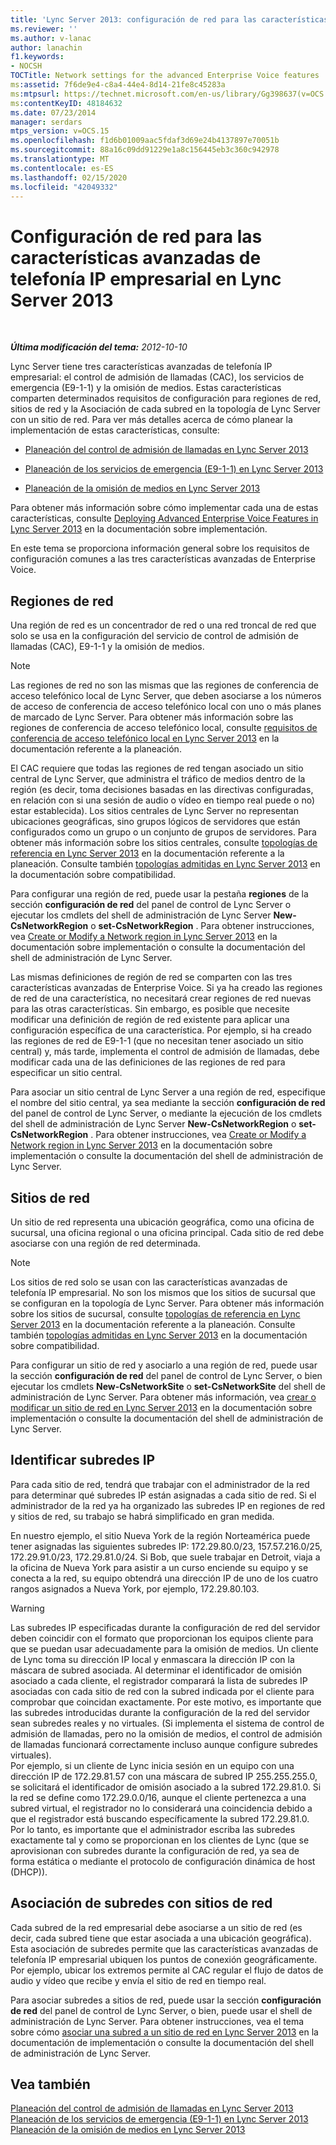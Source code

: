 ```yaml
---
title: 'Lync Server 2013: configuración de red para las características avanzadas de telefonía IP empresarial'
ms.reviewer: ''
ms.author: v-lanac
author: lanachin
f1.keywords:
- NOCSH
TOCTitle: Network settings for the advanced Enterprise Voice features
ms:assetid: 7f6de9e4-c8a4-44e4-8d14-21fe8c45283a
ms:mtpsurl: https://technet.microsoft.com/en-us/library/Gg398637(v=OCS.15)
ms:contentKeyID: 48184632
ms.date: 07/23/2014
manager: serdars
mtps_version: v=OCS.15
ms.openlocfilehash: f1d6b01009aac5fdaf3d69e24b4137897e70051b
ms.sourcegitcommit: 88a16c09dd91229e1a8c156445eb3c360c942978
ms.translationtype: MT
ms.contentlocale: es-ES
ms.lasthandoff: 02/15/2020
ms.locfileid: "42049332"
---
```

<div data-xmlns="http://www.w3.org/1999/xhtml">

<div class="topic" data-xmlns="http://www.w3.org/1999/xhtml" data-msxsl="urn:schemas-microsoft-com:xslt" data-cs="http://msdn.microsoft.com/">

<div data-asp="http://msdn2.microsoft.com/asp">

# <a name="network-settings-for-the-advanced-enterprise-voice-features-in-lync-server-2013"></a>Configuración de red para las características avanzadas de telefonía IP empresarial en Lync Server 2013

</div>

<div id="mainSection">

<div id="mainBody">

<span> </span>

_**Última modificación del tema:** 2012-10-10_

Lync Server tiene tres características avanzadas de telefonía IP empresarial: el control de admisión de llamadas (CAC), los servicios de emergencia (E9-1-1) y la omisión de medios. Estas características comparten determinados requisitos de configuración para regiones de red, sitios de red y la Asociación de cada subred en la topología de Lync Server con un sitio de red. Para ver más detalles acerca de cómo planear la implementación de estas características, consulte:

  - [Planeación del control de admisión de llamadas en Lync Server 2013](lync-server-2013-planning-for-call-admission-control.md)

  - [Planeación de los servicios de emergencia (E9-1-1) en Lync Server 2013](lync-server-2013-planning-for-emergency-services-e9-1-1.md)

  - [Planeación de la omisión de medios en Lync Server 2013](lync-server-2013-planning-for-media-bypass.md)

Para obtener más información sobre cómo implementar cada una de estas características, consulte [Deploying Advanced Enterprise Voice Features in Lync Server 2013](lync-server-2013-deploying-advanced-enterprise-voice-features.md) en la documentación sobre implementación.

En este tema se proporciona información general sobre los requisitos de configuración comunes a las tres características avanzadas de Enterprise Voice.

<div>

## <a name="network-regions"></a>Regiones de red

Una región de red es un concentrador de red o una red troncal de red que solo se usa en la configuración del servicio de control de admisión de llamadas (CAC), E9-1-1 y la omisión de medios.

<div>


> [!NOTE]  
> Las regiones de red no son las mismas que las regiones de conferencia de acceso telefónico local de Lync Server, que deben asociarse a los números de acceso de conferencia de acceso telefónico local con uno o más planes de marcado de Lync Server. Para obtener más información sobre las regiones de conferencia de acceso telefónico local, consulte <A href="lync-server-2013-dial-in-conferencing-requirements.md">requisitos de conferencia de acceso telefónico local en Lync Server 2013</A> en la documentación referente a la planeación.



</div>

El CAC requiere que todas las regiones de red tengan asociado un sitio central de Lync Server, que administra el tráfico de medios dentro de la región (es decir, toma decisiones basadas en las directivas configuradas, en relación con si una sesión de audio o vídeo en tiempo real puede o no) estar establecida). Los sitios centrales de Lync Server no representan ubicaciones geográficas, sino grupos lógicos de servidores que están configurados como un grupo o un conjunto de grupos de servidores. Para obtener más información sobre los sitios centrales, consulte [topologías de referencia en Lync Server 2013](lync-server-2013-reference-topologies.md) en la documentación referente a la planeación. Consulte también [topologías admitidas en Lync Server 2013](lync-server-2013-supported-topologies.md) en la documentación sobre compatibilidad.

Para configurar una región de red, puede usar la pestaña **regiones** de la sección **configuración de red** del panel de control de Lync Server o ejecutar los cmdlets del shell de administración de Lync Server **New-CsNetworkRegion** o **set-CsNetworkRegion** . Para obtener instrucciones, vea [Create or Modify a Network region in Lync Server 2013](lync-server-2013-create-or-modify-a-network-region.md) en la documentación sobre implementación o consulte la documentación del shell de administración de Lync Server.

Las mismas definiciones de región de red se comparten con las tres características avanzadas de Enterprise Voice. Si ya ha creado las regiones de red de una característica, no necesitará crear regiones de red nuevas para las otras características. Sin embargo, es posible que necesite modificar una definición de región de red existente para aplicar una configuración específica de una característica. Por ejemplo, si ha creado las regiones de red de E9-1-1 (que no necesitan tener asociado un sitio central) y, más tarde, implementa el control de admisión de llamadas, debe modificar cada una de las definiciones de las regiones de red para especificar un sitio central.

Para asociar un sitio central de Lync Server a una región de red, especifique el nombre del sitio central, ya sea mediante la sección **configuración de red** del panel de control de Lync Server, o mediante la ejecución de los cmdlets del shell de administración de Lync Server **New-CsNetworkRegion** o **set-CsNetworkRegion** . Para obtener instrucciones, vea [Create or Modify a Network region in Lync Server 2013](lync-server-2013-create-or-modify-a-network-region.md) en la documentación sobre implementación o consulte la documentación del shell de administración de Lync Server.

</div>

<div>

## <a name="network-sites"></a>Sitios de red

Un sitio de red representa una ubicación geográfica, como una oficina de sucursal, una oficina regional o una oficina principal. Cada sitio de red debe asociarse con una región de red determinada.

<div>


> [!NOTE]  
> Los sitios de red solo se usan con las características avanzadas de telefonía IP empresarial. No son los mismos que los sitios de sucursal que se configuran en la topología de Lync Server. Para obtener más información sobre los sitios de sucursal, consulte <A href="lync-server-2013-reference-topologies.md">topologías de referencia en Lync Server 2013</A> en la documentación referente a la planeación. Consulte también <A href="lync-server-2013-supported-topologies.md">topologías admitidas en Lync Server 2013</A> en la documentación sobre compatibilidad.



</div>

Para configurar un sitio de red y asociarlo a una región de red, puede usar la sección **configuración de red** del panel de control de Lync Server, o bien ejecutar los cmdlets **New-CsNetworkSite** o **set-CsNetworkSite** del shell de administración de Lync Server. Para obtener más información, vea [crear o modificar un sitio de red en Lync Server 2013](lync-server-2013-create-or-modify-a-network-site.md) en la documentación sobre implementación o consulte la documentación del shell de administración de Lync Server.

</div>

<div>

## <a name="identify-ip-subnets"></a>Identificar subredes IP

Para cada sitio de red, tendrá que trabajar con el administrador de la red para determinar qué subredes IP están asignadas a cada sitio de red. Si el administrador de la red ya ha organizado las subredes IP en regiones de red y sitios de red, su trabajo se habrá simplificado en gran medida.

En nuestro ejemplo, el sitio Nueva York de la región Norteamérica puede tener asignadas las siguientes subredes IP: 172.29.80.0/23, 157.57.216.0/25, 172.29.91.0/23, 172.29.81.0/24. Si Bob, que suele trabajar en Detroit, viaja a la oficina de Nueva York para asistir a un curso enciende su equipo y se conecta a la red, su equipo obtendrá una dirección IP de uno de los cuatro rangos asignados a Nueva York, por ejemplo, 172.29.80.103.

<div>


> [!WARNING]  
> Las subredes IP especificadas durante la configuración de red del servidor deben coincidir con el formato que proporcionan los equipos cliente para que se puedan usar adecuadamente para la omisión de medios. Un cliente de Lync toma su dirección IP local y enmascara la dirección IP con la máscara de subred asociada. Al determinar el identificador de omisión asociado a cada cliente, el registrador comparará la lista de subredes IP asociadas con cada sitio de red con la subred indicada por el cliente para comprobar que coincidan exactamente. Por este motivo, es importante que las subredes introducidas durante la configuración de la red del servidor sean subredes reales y no virtuales. (Si implementa el sistema de control de admisión de llamadas, pero no la omisión de medios, el control de admisión de llamadas funcionará correctamente incluso aunque configure subredes virtuales).<BR>Por ejemplo, si un cliente de Lync inicia sesión en un equipo con una dirección IP de 172.29.81.57 con una máscara de subred IP 255.255.255.0, se solicitará el identificador de omisión asociado a la subred 172.29.81.0. Si la red se define como 172.29.0.0/16, aunque el cliente pertenezca a una subred virtual, el registrador no lo considerará una coincidencia debido a que el registrador está buscando específicamente la subred 172.29.81.0. Por lo tanto, es importante que el administrador escriba las subredes exactamente tal y como se proporcionan en los clientes de Lync (que se aprovisionan con subredes durante la configuración de red, ya sea de forma estática o mediante el protocolo de configuración dinámica de host (DHCP)).



</div>

</div>

<div>

## <a name="associating-subnets-with-network-sites"></a>Asociación de subredes con sitios de red

Cada subred de la red empresarial debe asociarse a un sitio de red (es decir, cada subred tiene que estar asociada a una ubicación geográfica). Esta asociación de subredes permite que las características avanzadas de telefonía IP empresarial ubiquen los puntos de conexión geográficamente. Por ejemplo, ubicar los extremos permite al CAC regular el flujo de datos de audio y vídeo que recibe y envía el sitio de red en tiempo real.

Para asociar subredes a sitios de red, puede usar la sección **configuración de red** del panel de control de Lync Server, o bien, puede usar el shell de administración de Lync Server. Para obtener instrucciones, vea el tema sobre cómo [asociar una subred a un sitio de red en Lync Server 2013](lync-server-2013-associate-a-subnet-with-a-network-site.md) en la documentación de implementación o consulte la documentación del shell de administración de Lync Server.

</div>

<div>

## <a name="see-also"></a>Vea también


[Planeación del control de admisión de llamadas en Lync Server 2013](lync-server-2013-planning-for-call-admission-control.md)  
[Planeación de los servicios de emergencia (E9-1-1) en Lync Server 2013](lync-server-2013-planning-for-emergency-services-e9-1-1.md)  
[Planeación de la omisión de medios en Lync Server 2013](lync-server-2013-planning-for-media-bypass.md)  
  

</div>

</div>

<span> </span>

</div>

</div>

</div>

